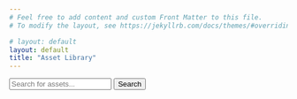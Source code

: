 ```yaml
---
# Feel free to add content and custom Front Matter to this file.
# To modify the layout, see https://jekyllrb.com/docs/themes/#overriding-theme-defaults

# layout: default
layout: default
title: "Asset Library"
---
```

<form action="/search" method="get">
  <input type="text" name="query" placeholder="Search for assets...">
  <button type="submit">Search</button>
</form>

<div id="search-results"></div>

<script src="https://cdnjs.cloudflare.com/ajax/libs/lunr.js/2.3.8/lunr.min.js"></script>
<script>
  var postList = [];
  var index = lunr(function() {
  this.ref('id');
    this.field('title');
    this.field('tags');
    this.field('description');
    
    {% for post in site.posts %}
    this.add(
        {
          'id': {{ post.url | jsonify }},
          'title': {{ post.title | jsonify }},
          'tags': {{ post.tags | jsonify }},
          'description': {{ post.description | jsonify }}
        }
    );
    postList.push({
      'url': '{{ post.url }}',
      'title': '{{ post.title }}',
      'tags': '{{ post.tags | jsonify }}',
      'description': '{{ post.description | jsonify }}'
    });
    {% endfor %}
  });

  document.querySelector('form').addEventListener('submit', function(event) {
    event.preventDefault();
    var query = document.querySelector('input[name="query"]').value;
    var results = index.search(query);

    var resultsContainer = document.getElementById('search-results');
    resultsContainer.innerHTML = '';

    results.forEach(function(result) {
      var post = postList.find(p => p.url === result.ref);
      resultsContainer.innerHTML += `<div><a href="${result.ref}">${post.title}</a></div>`;
    });
  });
</script>

